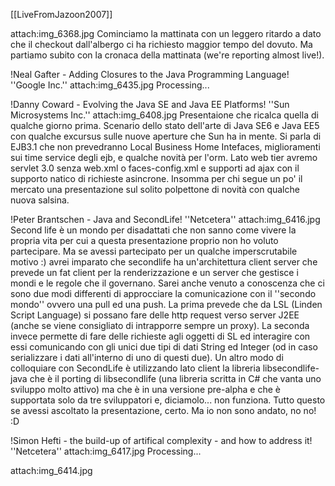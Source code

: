 [[LiveFromJazoon2007]]

attach:img_6368.jpg
Cominciamo la mattinata con un leggero ritardo a dato che il checkout dall'albergo ci ha richiesto maggior tempo del dovuto. Ma partiamo subito con la cronaca della mattinata (we're reporting almost live!).

!Neal Gafter - Adding Closures to the Java Programming Language!
''Google Inc.''
attach:img_6435.jpg
Processing...

!Danny Coward - Evolving the Java SE and Java EE Platforms!
''Sun Microsystems Inc.''
attach:img_6408.jpg
Presentaione che ricalca quella di qualche giorno prima. Scenario dello stato dell'arte di Java SE6 e Java EE5 con qualche excursus sulle nuove aperture che Sun ha in mente. Si parla di EJB3.1 che non prevedranno Local Business Home Intefaces, miglioramenti sui time service degli ejb, e qualche novità per l'orm. Lato web tier avremo servlet 3.0 senza web.xml o faces-config.xml e supporti ad ajax con il supporto natico di richieste asincrone.  Insomma per chi segue un po' il mercato una presentazione sul solito polpettone di novità con qualche nuova salsina.  

!Peter Brantschen - Java and SecondLife!
''Netcetera''
attach:img_6416.jpg
Second life è un mondo per disadattati che non sanno come vivere la propria vita per cui a questa presentazione proprio non ho voluto partecipare. Ma se avessi partecipato per un qualche imperscrutabile motivo :) avrei imparato che secondlife ha un'architettura client server che prevede un fat client per la renderizzazione  e un server che gestisce i mondi e le regole che il governano. Sarei anche venuto a conoscenza che ci sono due modi differenti di approcciare la comunicazione con il ''secondo mondo'' ovvero una pull ed una push. La prima prevede che da LSL (Linden Script Language) si possano fare delle http request verso server J2EE (anche se viene consigliato di intrapporre sempre un proxy). 
La seconda invece permette di fare delle richieste agli oggetti di SL ed interagire con essi comunicando con gli unici due tipi di dati String ed Integer (od in caso serializzare i dati all'interno di uno di questi due).
Un altro modo di colloquiare con SecondLife è utilizzando lato client la libreria libsecondlife-java che è il porting di libsecondlife (una libreria scritta in C# che vanta uno sviluppo molto attivo) ma che è in una versione pre-alpha e che è supportata solo da tre sviluppatori e, diciamolo... non funziona. 
Tutto questo se avessi ascoltato la presentazione, certo. Ma io non sono andato, no no! :D

!Simon Hefti - the build-up of artifical complexity - and how to address it!
''Netcetera''
attach:img_6417.jpg
Processing...



attach:img_6414.jpg
